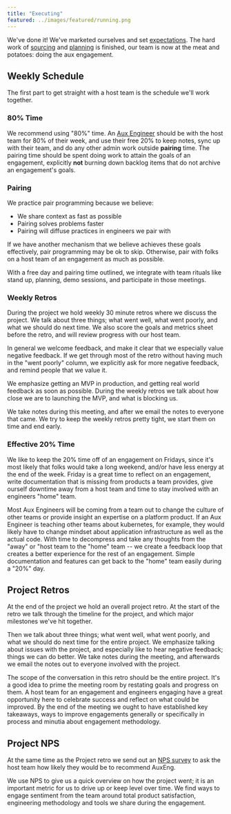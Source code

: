 ```yaml
---
title: "Executing"
featured: ../images/featured/running.png
---
```


We've done it! We've marketed ourselves and set [expectations](../expectations).
The hard work of [sourcing](../sourcing) and [planning](../planning) is finished,
our team is now at the meat and potatoes: doing the aux engagement.

## Weekly Schedule

The first part to get straight with a host team is the schedule we'll work
together.

### 80% Time

We recommend using "80%" time. An [Aux Engineer](../roles) should be with the
host team for 80% of their week, and use their free 20% to keep notes, sync up
with their team, and do any other admin work outside **pairing** time. The
pairing time should be spent doing work to attain the goals of an engagement,
explicitly **not** burning down backlog items that do not archive an
engagement's goals.

### Pairing

We practice pair programming because we believe:

- We share context as fast as possible
- Pairing solves problems faster
- Pairing will diffuse practices in engineers we pair with

If we have another mechanism that we believe achieves these goals
effectively, pair programming may be ok to skip. Otherwise, pair with
folks on a host team of an engagement as much as possible.

With a free day and pairing time outlined, we integrate with team
rituals like stand up, planning, demo sessions, and participate
in those meetings.

### Weekly Retros

During the project we hold weekly 30 minute retros where we discuss the project.
We talk about three things; what went well, what went poorly, and what we should
do next time. We also score the goals and metrics sheet before the retro, and will
review progress with our host team.

In general we welcome feedback, and make it clear that we especially value
negative feedback. If we get through most of the retro without having much in
the "went poorly" column, we explicitly ask for more negative feedback, and
remind people that we value it.

We emphasize getting an MVP in production, and getting real world feedback as
soon as possible. During the weekly retros we talk about how close we are to
launching the MVP, and what is blocking us.

We take notes during this meeting, and after we email the notes to everyone that
came. We try to keep the weekly retros pretty tight, we start them on time and
end early.

### Effective 20% Time

We like to keep the 20% time off of an engagement on Fridays, since
it's most likely that folks would take a long weekend, and/or have
less energy at the end of the week. Friday is a great time to
reflect on an engagement, write documentation that is missing from
products a team provides, give ourself downtime away from a host team
and time to stay involved with an engineers "home" team.

Most Aux Engineers will be coming from a team out to change the culture
of other teams or provide insight an expertise on a platform product.
If an Aux Engineer is teaching other teams about kubernetes, for
example, they would likely have to change mindset about application
infrastructure as well as the actual code. With time to decompress and
take any thoughts from the "away" or "host team to the "home" team --
we create a feedback loop that creates a better experience for the rest
of an engagement. Simple documentation and features can get back to the
"home" team easily during a "20%" day.

## Project Retros

At the end of the project we hold an overall project retro. At the start of the
retro we talk through the timeline for the project, and which major milestones
we've hit together.

Then we talk about three things; what went well, what went poorly, and what we
should do next time for the entire project. We emphasize talking about issues
with the project, and especially like to hear negative feedback; things we can do
better. We take notes during the meeting, and afterwards we email the notes out to
everyone involved with the project.

The scope of the conversation in this retro should be the entire project. It's
a good idea to prime the meeting room by restating goals and progress on them.
A host team for an engagement and engineers engaging have a great opportunity
here to celebrate success and reflect on what could be improved.
By the end of the meeting we ought to have established key takeaways, ways
to improve engagements generally or specifically in process and minutia about
engagement methodology.  

## Project NPS

At the same time as the Project retro we send out an [NPS survey](https://www.salesforce.com/eu/learning-centre/customer-service/calculate-net-promoter-score/)
to ask the host team how likely they would be to recommend AuxEng.

We use NPS to give us a quick overview on how the project went; it is an
important metric for us to drive up or keep level over time. We find ways to
engage sentiment from the team around total product satisfaction, engineering
methodology and tools we share during the engagement.
